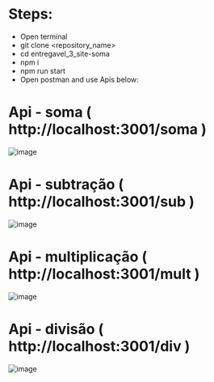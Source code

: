 # Steps:
- Open terminal
- git clone <repository_name>
- cd entregavel_3_site-soma
- npm i
- npm run start
- Open postman and use Apis below:

# Api - soma ( http://localhost:3001/soma )
  ![image](https://user-images.githubusercontent.com/42249998/200445311-0bd60a24-5a82-4fad-b81a-fb688e509850.png)

# Api - subtração ( http://localhost:3001/sub )
![image](https://user-images.githubusercontent.com/42249998/200445415-ce5fd703-414b-4197-9994-10f06874d8f8.png)

# Api - multiplicação ( http://localhost:3001/mult )
![image](https://user-images.githubusercontent.com/42249998/200445593-6f3bea24-001c-4b53-9e6a-82781d20ca80.png)

# Api - divisão ( http://localhost:3001/div )
![image](https://user-images.githubusercontent.com/42249998/200445651-a76131d3-f8ce-49f5-b420-37ce56a48087.png)
